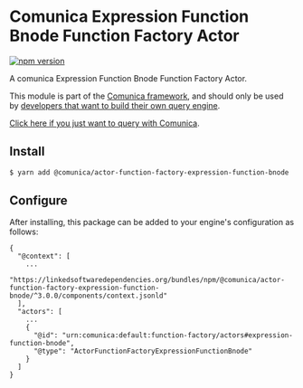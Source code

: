 # Comunica Expression Function Bnode Function Factory Actor

[![npm version](https://badge.fury.io/js/%40comunica%2Factor-function-factory-expression-function-bnode.svg)](https://www.npmjs.com/package/@comunica/actor-function-factory-expression-function-bnode)

A comunica Expression Function Bnode Function Factory Actor.

This module is part of the [Comunica framework](https://github.com/comunica/comunica),
and should only be used by [developers that want to build their own query engine](https://comunica.dev/docs/modify/).

[Click here if you just want to query with Comunica](https://comunica.dev/docs/query/).

## Install

```bash
$ yarn add @comunica/actor-function-factory-expression-function-bnode
```

## Configure

After installing, this package can be added to your engine's configuration as follows:
```text
{
  "@context": [
    ...
    "https://linkedsoftwaredependencies.org/bundles/npm/@comunica/actor-function-factory-expression-function-bnode/^3.0.0/components/context.jsonld"
  ],
  "actors": [
    ...
    {
      "@id": "urn:comunica:default:function-factory/actors#expression-function-bnode",
      "@type": "ActorFunctionFactoryExpressionFunctionBnode"
    }
  ]
}
```
